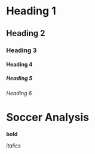 # Heading 1
## Heading 2
### Heading 3
#### Heading 4
##### Heading 5
###### Heading 6

# Soccer Analysis

**bold**

*italics*
